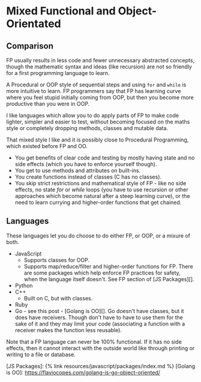 # Mixed Functional and Object-Orientated

## Comparison

FP usually results in less code and fewer unnecessary abstracted concepts, though the mathematic syntax and ideas (like recursion) are not so friendly for a first programming language to learn.

A Procedural or OOP style of sequential steps and using `for` and `while` is more intuitive to learn. FP programmers say that FP has learning curve where you feel stupid initially coming from OOP, but then you become more productive than you were in OOP.

I like languages which allow you to do apply parts of FP to make code lighter, simpler and easier to test, without becoming focused on the maths style or completely dropping methods, classes and mutable data.

That mixed style I like and it is possibly close to Procedural Programming, which existed before FP and OO.

- You get benefits of clear code and testing by mostly having state and no side effects (which you have to enforce yourself though).
- You get to use methods and attributes on built-ins.
- You create functions instead of classes (C has no classes).
- You skip strict restrictions and mathematical style of FP - like no side effects, no state _for_ or _while_ loops (you have to use recursion or other approaches which become natural after a steep learning curve), or the need to learn currying and higher-order functions that get chained.


## Languages

These languages let you do choose to do either FP, or OOP, or a mixure of both.

- JavaScript
    - Supports classes for OOP.
    - Supports map/reduce/filter and higher-order functions for FP. There are some packages which help enforce FP practices for safety, when the language itself doesn't. See FP section of [JS Packages][].
- Python
- C++
    - Built on C, but with classes.
- Ruby
- Go - see this post - [Golang is OO][]. Go doesn't have classes, but it does have receivers. Though don't have to have to use them for the sake of it and they may limit your code (associating a function with a receiver makes the function less reusable).


Note that a FP language can never be 100% functional. If it has no side effects, then it cannot interact with the outside world like through printing or writing to a file or database.

[JS Packages]: {% link resources/javascript/packages/index.md %}
[Golang is OO]: https://flaviocopes.com/golang-is-go-object-oriented/
